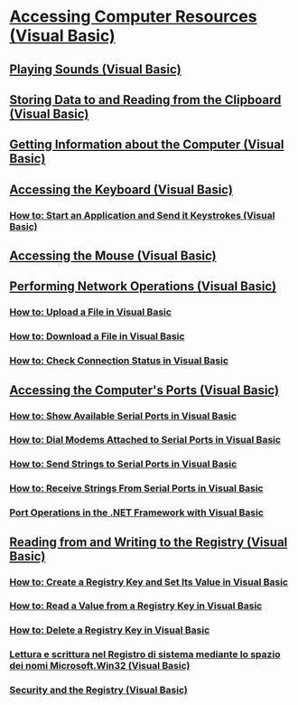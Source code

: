 # [Accessing Computer Resources (Visual Basic)](index.md)
## [Playing Sounds (Visual Basic)](playing-sounds.md)
## [Storing Data to and Reading from the Clipboard (Visual Basic)](storing-data-to-and-reading-from-the-clipboard.md)
## [Getting Information about the Computer (Visual Basic)](getting-information-about-the-computer.md)
## [Accessing the Keyboard (Visual Basic)](accessing-the-keyboard.md)
### [How to: Start an Application and Send it Keystrokes (Visual Basic)](how-to-start-an-application-and-send-it-keystrokes.md)
## [Accessing the Mouse (Visual Basic)](accessing-the-mouse.md)
## [Performing Network Operations (Visual Basic)](performing-network-operations.md)
### [How to: Upload a File in Visual Basic](how-to-upload-a-file.md)
### [How to: Download a File in Visual Basic](how-to-download-a-file.md)
### [How to: Check Connection Status in Visual Basic](how-to-check-connection-status.md)
## [Accessing the Computer's Ports (Visual Basic)](accessing-the-computer-s-ports.md)
### [How to: Show Available Serial Ports in Visual Basic](how-to-show-available-serial-ports.md)
### [How to: Dial Modems Attached to Serial Ports in Visual Basic](how-to-dial-modems-attached-to-serial-ports.md)
### [How to: Send Strings to Serial Ports in Visual Basic](how-to-send-strings-to-serial-ports.md)
### [How to: Receive Strings From Serial Ports in Visual Basic](how-to-receive-strings-from-serial-ports.md)
### [Port Operations in the .NET Framework with Visual Basic](port-operations-in-the-net-framework.md)
## [Reading from and Writing to the Registry (Visual Basic)](reading-from-and-writing-to-the-registry.md)
### [How to: Create a Registry Key and Set Its Value in Visual Basic](how-to-create-a-registry-key-and-set-its-value.md)
### [How to: Read a Value from a Registry Key in Visual Basic](how-to-read-a-value-from-a-registry-key.md)
### [How to: Delete a Registry Key in Visual Basic](how-to-delete-a-registry-key.md)
### [Lettura e scrittura nel Registro di sistema mediante lo spazio dei nomi Microsoft.Win32 (Visual Basic)](reading-from-and-writing-to-the-registry-using-the-microsoft-win32-namespace.md)
### [Security and the Registry (Visual Basic)](security-and-the-registry.md)
